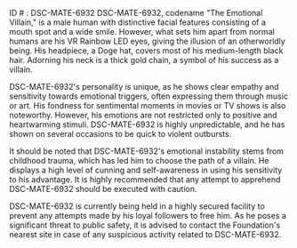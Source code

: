 ID # : DSC-MATE-6932
DSC-MATE-6932, codename "The Emotional Villain," is a male human with distinctive facial features consisting of a mouth spot and a wide smile. However, what sets him apart from normal humans are his VR Rainbow LED eyes, giving the illusion of an otherworldly being. His headpiece, a Doge hat, covers most of his medium-length black hair. Adorning his neck is a thick gold chain, a symbol of his success as a villain.

DSC-MATE-6932's personality is unique, as he shows clear empathy and sensitivity towards emotional triggers, often expressing them through music or art. His fondness for sentimental moments in movies or TV shows is also noteworthy. However, his emotions are not restricted only to positive and heartwarming stimuli. DSC-MATE-6932 is highly unpredictable, and he has shown on several occasions to be quick to violent outbursts.

It should be noted that DSC-MATE-6932's emotional instability stems from childhood trauma, which has led him to choose the path of a villain. He displays a high level of cunning and self-awareness in using his sensitivity to his advantage. It is highly recommended that any attempt to apprehend DSC-MATE-6932 should be executed with caution.

DSC-MATE-6932 is currently being held in a highly secured facility to prevent any attempts made by his loyal followers to free him. As he poses a significant threat to public safety, it is advised to contact the Foundation's nearest site in case of any suspicious activity related to DSC-MATE-6932.